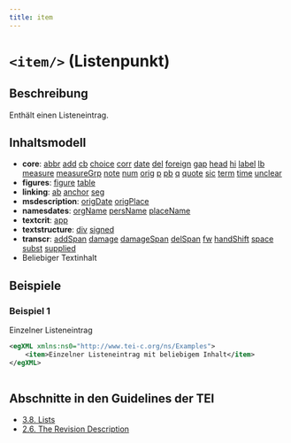 ```yaml
---
title: item
---
```




# `<item/>` (Listenpunkt)

## Beschreibung

Enthält einen Listeneintrag.

## Inhaltsmodell

- **core**: [abbr](abbr.md) [add](add.md) [cb](cb.md) [choice](choice.md) [corr](corr.md) [date](date.md) [del](del.md) [foreign](foreign.md) [gap](gap.md) [head](head.md) [hi](hi.md) [label](label.md) [lb](lb.md) [measure](measure.md) [measureGrp](measureGrp.md) [note](note.md) [num](num.md) [orig](orig.md) [p](p.md) [pb](pb.md) [q](q.md) [quote](quote.md) [sic](sic.md) [term](term.md) [time](time.md) [unclear](unclear.md)
- **figures**: [figure](figure.md) [table](table.md)
- **linking**: [ab](ab.md) [anchor](anchor.md) [seg](seg.md)
- **msdescription**: [origDate](origDate.md) [origPlace](origPlace.md)
- **namesdates**: [orgName](orgName.md) [persName](persName.md) [placeName](placeName.md)
- **textcrit**: [app](app.md)
- **textstructure**: [div](div.md) [signed](signed.md)
- **transcr**: [addSpan](addSpan.md) [damage](damage.md) [damageSpan](damageSpan.md) [delSpan](delSpan.md) [fw](fw.md) [handShift](handShift.md) [space](space.md) [subst](subst.md) [supplied](supplied.md)
- Beliebiger Textinhalt

## Beispiele

### Beispiel 1

Einzelner Listeneintrag

```xml
<egXML xmlns:ns0="http://www.tei-c.org/ns/Examples">
    <item>Einzelner Listeneintrag mit beliebigem Inhalt</item>
</egXML>
               
```

## Abschnitte in den Guidelines der TEI

- [3.8. Lists](https://www.tei-c.org/release/doc/tei-p5-doc/en/html/CO.html#COLI)
- [2.6. The Revision Description](https://www.tei-c.org/release/doc/tei-p5-doc/en/html/HD.html#HD6)